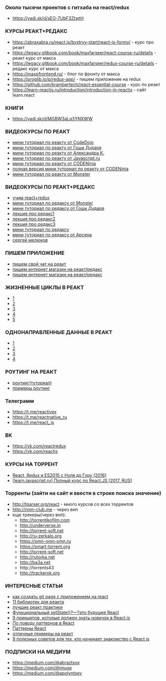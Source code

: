 ### Около тысячи проектов с гитхаба на react/redux
+ https://yadi.sk/d/sEO-7UbF3ZtwtH

### КУРСЫ РЕАКТ+РЕДАКС
+ https://abraxabra.ru/react.js/bystryy-start/react-js-formy/ - курс про реакт
+ https://legacy.gitbook.com/book/maxfarseer/react-course-ru/details - реакт курс от макса
+ https://legacy.gitbook.com/book/maxfarseer/redux-course-ru/details - редакс курс от макса
+ https://maxpfrontend.ru/ - блог по фронту от макса
+ https://proglib.io/p/redux-app/ - пишем приложение на redux
+ https://github.com/krambertech/react-essential-course - курс по реакт
+ https://learn-reactjs.ru/introduction/introduction-in-reactjs - сайт learn.react

### КНИГИ
+ https://yadi.sk/d/MGBW3aLq3YNXWW

### ВИДЕОКУРСЫ ПО РЕАКТ
+ [мини туториал по реакту от CodeDojo](https://www.youtube.com/watch?v=ZYZp_i8Hfmw&list=PLqHlAwsJRxANc2mFeSIRLdglGf2ZNzNBr)
+ [мини туториал по реакту от Гоши Дударя](https://www.youtube.com/watch?v=ftrn50AJa2w&list=PL0lO_mIqDDFWhkCEMnLsBP51K7o78dbAJ)
+ [мини туториал по реакту от Александра К.](https://www.youtube.com/watch?v=kOFdpM7MNDc&list=PLevjgbzdU8UxfbRrLb_ILGXRAHbeJT7w2&index=1)
+ [мини туториал по реакту от Javascript.ru](https://www.youtube.com/watch?v=ol4OVMJZC1w&list=PLDyvV36pndZEz2unvD0a2Spv7RehBrpDO&index=2&t=0s)
+ [мини туториал по реакту от CODENinja](https://www.youtube.com/watch?v=e_KLk92LLvU&list=PLvTBThJr861xh3fCMf91Ip5_r6TdR15O9)
+ [полная версия мини туториал по реакту от CODENinja](https://coursehunters.net/course/bazovyy-kurs-react)
+ [мини туториал по реакту от Monster](https://www.youtube.com/watch?v=ORHEXyN-ktE&t=36s)

### ВИДЕОКУРСЫ ПО РЕАКТ+РЕДАКС
+ [учим react+redux](https://www.youtube.com/channel/UCTW0FUhT0m-Bqg2trTbSs0g/videos)
+ [мини туториал по редаксу от Monster](https://www.youtube.com/watch?v=BS7fRPWmNZo&list=PLIcAMDxr6tprSzqKmfhDiW00GWbDcs8lE)
+ [мини туториал по редаксу от Гоши Дударя](https://www.youtube.com/watch?v=sYCoujpCv8s&list=PL0lO_mIqDDFXaDvwLJ6aMnmIt7sdmujKp)
+ [лекция про редакс1](https://www.youtube.com/watch?v=-CJzPfOm5rs)
+ [лекция про редакс2](https://www.youtube.com/watch?v=dszqObMPwmo)
+ [лекция про редакс3](https://www.youtube.com/watch?v=_2NeGzHTnlU)
+ [мини туториал по редаксу](https://www.youtube.com/watch?v=gSJS2Xg1TTM)
+ [мини туториал по редаксу от Арсена](https://www.youtube.com/watch?v=jSISpPI7bv4)
+ [сергей мелюков](https://www.youtube.com/watch?v=B_gLzbgJo98&list=PLAQL2SK2EN-gCApe-Ye6tsK-o4PvgiBRu)

### ПИШЕМ ПРИЛОЖЕНИЕ
+ [пишем свой чат на реакт](https://proglib.io/p/10-step-react-chat/)
+ [пишем интернет магазин на реакт/редакс](https://www.youtube.com/watch?v=3rq4b6Ozjf8)
+ [пишем интернет магазин на реакт/редакс](https://coursehunters.net/course/internet-magazin-na-react-redux)

### ЖИЗНЕННЫЕ ЦИКЛЫ В РЕАКТ
+ [1](https://abraxabra.ru/react.js/bystryy-start/react-js-sostoyanie-i-zhiznennyy-tsikl/)
+ [2](https://www.youtube.com/watch?v=fKUCg6Vxnb4)
+ [3](https://www.youtube.com/watch?v=Y7u3IhuiUrs&list=PLvTBThJr861xh3fCMf91Ip5_r6TdR15O9&index=3)
+ [4](https://www.youtube.com/watch?v=i2NE0cbuQa4)
+ [5](https://www.youtube.com/watch?v=Y7u3IhuiUrs)

### ОДНОНАПРАВЛЕННЫЕ ДАННЫЕ В РЕАКТ
+ [1](https://www.youtube.com/watch?v=Y9bUR6IaBY4)
+ [2](https://www.youtube.com/watch?v=qdaDgC_xU0w)
+ [3](https://medium.com/@jmuse/%D0%BF%D0%B5%D1%80%D0%B5%D0%B4%D0%B0%D1%87%D0%B0-%D0%B4%D0%B0%D0%BD%D0%BD%D1%8B%D1%85-%D0%BC%D0%B5%D0%B6%D0%B4%D1%83-%D0%BA%D0%BE%D0%BC%D0%BF%D0%BE%D0%BD%D0%B5%D0%BD%D1%82%D0%B0%D0%BC%D0%B8-%D0%B2-react-d86394da2b50)
+ [4](http://qaru.site/questions/220532/how-to-pass-data-from-child-component-to-its-parent-in-reactjs)

### РОУТИНГ НА РЕАКТ
+ [роутинг(туториал)](https://www.youtube.com/watch?v=1TPWiNAJXqw)
+ [примеры роутинг](https://reacttraining.com/react-router/web/example/auth-workflow)

### Телеграмм
+ https://t.me/reactivex
+ https://t.me/reactnative_ru
+ https://t.me/react_js
 ### ВК
+ https://vk.com/reactredux
+ https://vk.com/reactjs


### КУРСЫ НА ТОРРЕНТ
+ [React, Redux и ES2015 с Нуля до Гуру (2016)](https://torrents-club.org/viewtopic.php?t=55779)
+ [[learn.javascript.ru] Полный курс по React.JS [2017, RUS]](http://trackerok.org/other/800900-learnjavascriptru_polnyiy_kurs_po_ReactJS_2017_RUS.html)

### Торренты (зайти на сайт и ввести в строке поиска значение)
+ http://tparser.org/react - много курсов со всех торрентов
+ http://nnm-club.me - через внп
+ еще трекеры(через внп):
  + http://torrentikofilm.com
  + http://underverse.in
  + http://torrent-soft.net
  + http://ru-zerkalo.org
  + https://omn-omn-omn.ru
  + https://smart-torrent.org
  + http://torrent-soft.net
  + http://rutorka.net
  + http://ba3a.net
  + http://torrents43
  + http://trackerok.org

### ИНТЕРЕСНЫЕ СТАТЬИ
+ [как создать git page с приложением на react](https://codeburst.io/deploy-react-to-github-pages-to-create-an-amazing-website-42d8b09cd4d)
+ [11 библиотек для реакта](https://habr.com/company/ruvds/blog/346090/)
+ [лучшие реакт практики](https://tuhub.ru/posts/luchshie-praktiki-react-ajax)
+ [Функциональный setState()?—?это будущее React](https://medium.com/@WoTzap/%D1%84%D1%83%D0%BD%D0%BA%D1%86%D0%B8%D0%BE%D0%BD%D0%B0%D0%BB%D1%8C%D0%BD%D1%8B%D0%B9-setstate-%D1%8D%D1%82%D0%BE-%D0%B1%D1%83%D0%B4%D1%83%D1%89%D0%B5%D0%B5-react-d262be6a6c02)
+ [9 принципов, которые должен знать новичок в React.js](https://medium.com/@apolyntsev/9-%D0%BF%D1%80%D0%B8%D0%BD%D1%86%D0%B8%D0%BF%D0%BE%D0%B2-%D0%BA%D0%BE%D1%82%D0%BE%D1%80%D1%8B%D0%B5-%D0%B4%D0%BE%D0%BB%D0%B6%D0%B5%D0%BD-%D0%B7%D0%BD%D0%B0%D1%82%D1%8C-%D0%BD%D0%BE%D0%B2%D0%B8%D1%87%D0%BE%D0%BA-%D0%B2-react-js-454e964062b)
+ [По поводу паттернов в React](https://medium.com/@abraztsov/%D0%BF%D0%B0%D1%82%D1%82%D0%B5%D1%80%D0%BD%D1%8B-%D0%B2-react-e5092c06f019)
+ [Паттерны React](https://habr.com/post/309422/)
+ [отличные примеры на реакт](https://avrylkov.github.io/react/)
+ [9 полезных советов для тех, кто начинает знакомство с React.js](https://tproger.ru/translations/9-useful-tips-react/)

### ПОДПИСКИ НА МЕДИУМ
+ https://medium.com/@abraztsov
+ https://medium.com/@jmuse
+ https://medium.com/@apolyntsev
